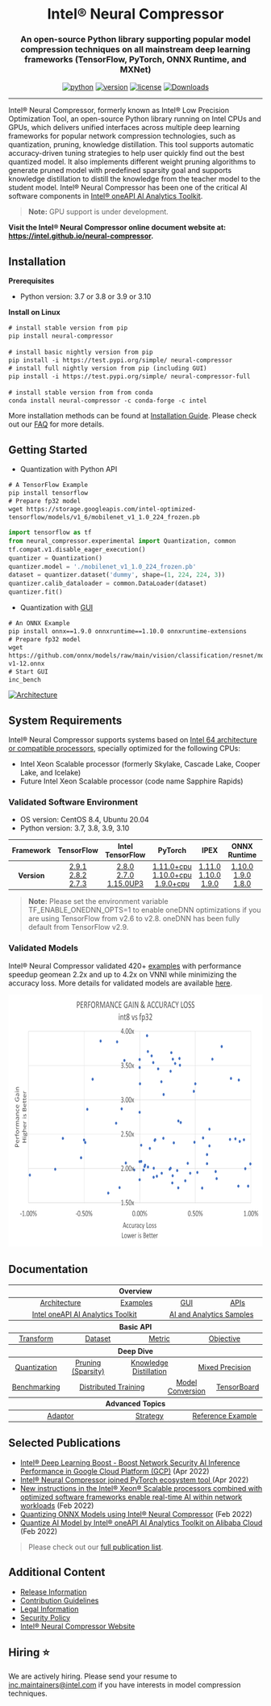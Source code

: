 <div align="center">
  
Intel® Neural Compressor
===========================
<h3> An open-source Python library supporting popular model compression techniques on all mainstream deep learning frameworks (TensorFlow, PyTorch, ONNX Runtime, and MXNet)</h3>

[![python](https://img.shields.io/badge/python-3.7%2B-blue)](https://github.com/intel/neural-compressor)
[![version](https://img.shields.io/badge/release-1.12-green)](https://github.com/intel/neural-compressor/releases)
[![license](https://img.shields.io/badge/license-Apache%202-blue)](https://github.com/intel/neural-compressor/blob/master/LICENSE)
[![Downloads](https://static.pepy.tech/personalized-badge/neural-compressor?period=total&units=international_system&left_color=grey&right_color=green&left_text=downloads)](https://pepy.tech/project/neural-compressor)
</div>

---

Intel® Neural Compressor, formerly known as Intel® Low Precision Optimization Tool, an open-source Python library running on Intel CPUs and GPUs, which delivers unified interfaces across multiple deep learning frameworks for popular network compression technologies, such as quantization, pruning, knowledge distillation. This tool supports automatic accuracy-driven tuning strategies to help user quickly find out the best quantized model. It also implements different weight pruning algorithms to generate pruned model with predefined sparsity goal and supports knowledge distillation to distill the knowledge from the teacher model to the student model. 
Intel® Neural Compressor has been one of the critical AI software components in [Intel® oneAPI AI Analytics Toolkit](https://software.intel.com/content/www/us/en/develop/tools/oneapi/ai-analytics-toolkit.html).

> **Note:**
> GPU support is under development.

**Visit the Intel® Neural Compressor online document website at: <https://intel.github.io/neural-compressor>.**   

## Installation

**Prerequisites**

- Python version: 3.7 or 3.8 or 3.9 or 3.10

**Install on Linux**
  ```Shell
  # install stable version from pip
  pip install neural-compressor

  # install basic nightly version from pip
  pip install -i https://test.pypi.org/simple/ neural-compressor
  # install full nightly version from pip (including GUI)
  pip install -i https://test.pypi.org/simple/ neural-compressor-full

  # install stable version from from conda
  conda install neural-compressor -c conda-forge -c intel 
  ```
More installation methods can be found at [Installation Guide](./docs/installation_guide.md). Please check out our [FAQ](./docs/faq.md) for more details.

## Getting Started
* Quantization with Python API  

```shell
# A TensorFlow Example
pip install tensorflow
# Prepare fp32 model
wget https://storage.googleapis.com/intel-optimized-tensorflow/models/v1_6/mobilenet_v1_1.0_224_frozen.pb
```
```python
import tensorflow as tf
from neural_compressor.experimental import Quantization, common
tf.compat.v1.disable_eager_execution()
quantizer = Quantization()
quantizer.model = './mobilenet_v1_1.0_224_frozen.pb'
dataset = quantizer.dataset('dummy', shape=(1, 224, 224, 3))
quantizer.calib_dataloader = common.DataLoader(dataset)
quantizer.fit()
```
* Quantization with [GUI](./docs/bench.md)
```shell
# An ONNX Example
pip install onnx==1.9.0 onnxruntime==1.10.0 onnxruntime-extensions
# Prepare fp32 model
wget https://github.com/onnx/models/raw/main/vision/classification/resnet/model/resnet50-v1-12.onnx
# Start GUI
inc_bench
```
<a target="_blank" href="./docs/imgs/INC_GUI.gif">
  <img src="./docs/imgs/INC_GUI.gif" alt="Architecture">
</a>

## System Requirements

Intel® Neural Compressor supports systems based on [Intel 64 architecture or compatible processors](https://en.wikipedia.org/wiki/X86-64), specially optimized for the following CPUs:

* Intel Xeon Scalable processor (formerly Skylake, Cascade Lake, Cooper Lake, and Icelake)
* Future Intel Xeon Scalable processor (code name Sapphire Rapids)

### Validated Software Environment

* OS version: CentOS 8.4, Ubuntu 20.04  
* Python version: 3.7, 3.8, 3.9, 3.10  

<table class="docutils">
<thead>
  <tr>
    <th>Framework</th>
    <th>TensorFlow</th>
    <th>Intel TensorFlow</th>
    <th>PyTorch</th>
    <th>IPEX</th>
    <th>ONNX Runtime</th>
    <th>MXNet</th>
  </tr>
</thead>
<tbody>
  <tr align="center">
    <th>Version</th>
    <td class="tg-7zrl"><a href=https://github.com/tensorflow/tensorflow/tree/v2.9.1>2.9.1</a><br>
    <a href=https://github.com/tensorflow/tensorflow/tree/v2.8.2>2.8.2</a><br>
    <a href=https://github.com/tensorflow/tensorflow/tree/v2.7.3>2.7.3</a><br>
    <td class="tg-7zrl"><a href=https://github.com/Intel-tensorflow/tensorflow/tree/v2.8.0>2.8.0</a><br>
    <a href=https://github.com/Intel-tensorflow/tensorflow/tree/v2.7.0>2.7.0</a><br>
    <a href=https://github.com/Intel-tensorflow/tensorflow/tree/v1.15.0up3>1.15.0UP3</a></td>
    <td class="tg-7zrl"><a href=https://download.pytorch.org/whl/torch_stable.html>1.11.0+cpu</a><br>
    <a href=https://download.pytorch.org/whl/torch_stable.html>1.10.0+cpu</a><br>
    <a href=https://download.pytorch.org/whl/torch_stable.html>1.9.0+cpu</a></td>
    <td class="tg-7zrl"><a href=https://github.com/intel/intel-extension-for-pytorch/tree/v1.11.0>1.11.0</a><br>
    <a href=https://github.com/intel/intel-extension-for-pytorch/tree/v1.10.0>1.10.0</a><br>
    <a href=https://github.com/intel/intel-extension-for-pytorch/tree/v1.9.0>1.9.0</a></td>
    <td class="tg-7zrl"><a href=https://github.com/microsoft/onnxruntime/tree/v1.10.0>1.10.0</a><br>
    <a href=https://github.com/microsoft/onnxruntime/tree/v1.9.0>1.9.0</a><br>
    <a href=https://github.com/microsoft/onnxruntime/tree/v1.8.0>1.8.0</a></td>
    <td class="tg-7zrl"><a href=https://github.com/apache/incubator-mxnet/tree/1.8.0>1.8.0</a><br>
    <a href=https://github.com/apache/incubator-mxnet/tree/1.7.0>1.7.0</a><br>
    <a href=https://github.com/apache/incubator-mxnet/tree/1.6.0>1.6.0</a></td>
  </tr>
</tbody>
</table>

> **Note:**
> Please set the environment variable TF_ENABLE_ONEDNN_OPTS=1 to enable oneDNN optimizations if you are using TensorFlow from v2.6 to v2.8. oneDNN has been fully default from TensorFlow v2.9.

### Validated Models
Intel® Neural Compressor validated 420+ [examples](./examples) with performance speedup geomean 2.2x and up to 4.2x on VNNI while minimizing the accuracy loss. 
More details for validated models are available [here](docs/validated_model_list.md).   

<a target="_blank" href="./docs/imgs/INC-release-data.png">
  <img src="./docs/imgs/inc-release.png" alt="Architecture" width=800 height=500>
</a>

## Documentation

<table class="docutils">
  <thead>
  <tr>
    <th colspan="9">Overview</th>
  </tr>
  </thead>
  <tbody>
    <tr>
      <td colspan="3" align="center"><a href="docs/design.md">Architecture</a></td>
      <td colspan="2" align="center"><a href="./examples">Examples</a></td>
      <td colspan="2" align="center"><a href="docs/bench.md">GUI</a></td>
      <td colspan="2" align="center"><a href="docs/api-introduction.md">APIs</a></td>
    </tr>
    <tr>
      <td colspan="5" align="center"><a href="https://software.intel.com/content/www/us/en/develop/documentation/get-started-with-ai-linux/top.html">Intel oneAPI AI Analytics Toolkit</a></td>
      <td colspan="4" align="center"><a href="https://github.com/oneapi-src/oneAPI-samples/tree/master/AI-and-Analytics">AI and Analytics Samples</a></td>
    </tr>
  </tbody>
  <thead>
  <tr>
    <th colspan="9">Basic API</th>
  </tr>
  </thead>
  <tbody>
    <tr>
      <td colspan="2" align="center"><a href="docs/transform.md">Transform</a></td>
      <td colspan="2" align="center"><a href="docs/dataset.md">Dataset</a></td>
      <td colspan="2" align="center"><a href="docs/metric.md">Metric</a></td>
      <td colspan="3" align="center"><a href="docs/objective.md">Objective</a></td>
    </tr>
  </tbody>
  <thead>
    <tr>
      <th colspan="9">Deep Dive</th>
    </tr>
  </thead>
  <tbody>
    <tr>
        <td colspan="2" align="center"><a href="docs/Quantization.md">Quantization</a></td>
        <td colspan="1" align="center"><a href="docs/pruning.md">Pruning</a> <a href="docs/sparsity.md">(Sparsity)</a> </td> 
        <td colspan="3" align="center"><a href="docs/distillation.md">Knowledge Distillation</a></td>
        <td colspan="3" align="center"><a href="docs/mixed_precision.md">Mixed Precision</a></td>
    </tr>
    <tr>
        <td colspan="2" align="center"><a href="docs/benchmark.md">Benchmarking</a></td>
        <td colspan="3" align="center"><a href="docs/distributed.md">Distributed Training</a></td>
        <td colspan="2" align="center"><a href="docs/model_conversion.md">Model Conversion</a></td>
        <td colspan="2" align="center"><a href="docs/tensorboard.md">TensorBoard</a></td>
    </tr>
  </tbody>
  <thead>
      <tr>
        <th colspan="9">Advanced Topics</th>
      </tr>
  </thead>
  <tbody>
      <tr>
          <td colspan="3" align="center"><a href="docs/adaptor.md">Adaptor</a></td>
          <td colspan="3" align="center"><a href="docs/tuning_strategies.md">Strategy</a></td>
          <td colspan="3" align="center"><a href="docs/reference_examples.md">Reference Example</a></td>
      </tr>
  </tbody>
</table>

## Selected Publications
* [Intel® Deep Learning Boost - Boost Network Security AI Inference Performance in Google Cloud Platform (GCP)](https://networkbuilders.intel.com/solutionslibrary/intel-deep-learning-boost-boost-network-security-ai-inference-performance-in-google-cloud-platform-gcp-technology-guide) (Apr 2022)
* [Intel® Neural Compressor joined PyTorch ecosystem tool ](https://pytorch.org/ecosystem/) (Apr 2022)
* [New instructions in the Intel® Xeon® Scalable processors combined with optimized software frameworks enable real-time AI within network workloads](https://builders.intel.com/docs/networkbuilders/ai-technologies-unleash-ai-innovation-in-network-applications-solution-brief-1637303210.pdf) (Feb 2022)
* [Quantizing ONNX Models using Intel® Neural Compressor](https://community.intel.com/t5/Blogs/Tech-Innovation/Artificial-Intelligence-AI/Quantizing-ONNX-Models-using-Intel-Neural-Compressor/post/1355237) (Feb 2022)
* [Quantize AI Model by Intel® oneAPI AI Analytics Toolkit on Alibaba Cloud](https://www.intel.com/content/www/us/en/developer/articles/technical/quantize-ai-by-oneapi-analytics-on-alibaba-cloud.html) (Feb 2022)

> Please check out our [full publication list](docs/publication_list.md).

## Additional Content

* [Release Information](docs/releases_info.md)
* [Contribution Guidelines](docs/contributions.md)
* [Legal Information](docs/legal_information.md)
* [Security Policy](docs/security_policy.md)
* [Intel® Neural Compressor Website](https://intel.github.io/neural-compressor)

## Hiring :star:

We are actively hiring. Please send your resume to inc.maintainers@intel.com if you have interests in model compression techniques.
